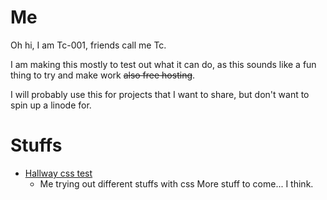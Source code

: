 # Me

Oh hi, I am Tc-001, friends call me Tc.
 
I am making this mostly to test out what it can do, as this sounds like a fun thing to try and make work ~~also free hosting~~. 

I will probably use this for projects that I want to share, but don't want to spin up a linode for.


# Stuffs
* [Hallway css test](demos/hallway/index.html)
    * Me trying out different stuffs with css
More stuff to come... I think.
